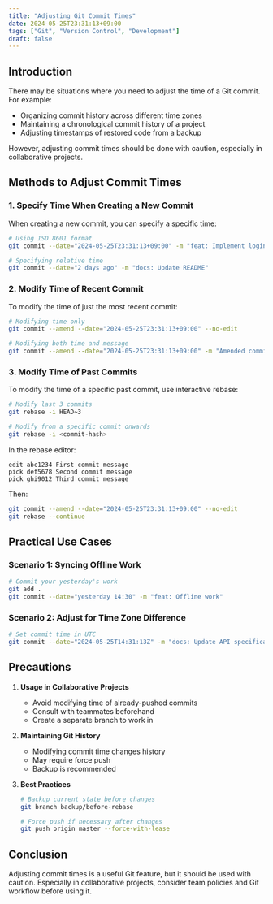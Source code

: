 ```yaml
---
title: "Adjusting Git Commit Times"
date: 2024-05-25T23:31:13+09:00
tags: ["Git", "Version Control", "Development"]
draft: false
---
```


## Introduction

There may be situations where you need to adjust the time of a Git commit. For example:

- Organizing commit history across different time zones
- Maintaining a chronological commit history of a project
- Adjusting timestamps of restored code from a backup

However, adjusting commit times should be done with caution, especially in collaborative projects.

## Methods to Adjust Commit Times

### 1. Specify Time When Creating a New Commit

When creating a new commit, you can specify a specific time:

```bash
# Using ISO 8601 format
git commit --date="2024-05-25T23:31:13+09:00" -m "feat: Implement login feature"

# Specifying relative time
git commit --date="2 days ago" -m "docs: Update README"
```

### 2. Modify Time of Recent Commit

To modify the time of just the most recent commit:

```bash
# Modifying time only
git commit --amend --date="2024-05-25T23:31:13+09:00" --no-edit

# Modifying both time and message
git commit --amend --date="2024-05-25T23:31:13+09:00" -m "Amended commit message"
```

### 3. Modify Time of Past Commits

To modify the time of a specific past commit, use interactive rebase:

```bash
# Modify last 3 commits
git rebase -i HEAD~3

# Modify from a specific commit onwards
git rebase -i <commit-hash>
```

In the rebase editor:

```
edit abc1234 First commit message
pick def5678 Second commit message
pick ghi9012 Third commit message
```

Then:

```bash
git commit --amend --date="2024-05-25T23:31:13+09:00" --no-edit
git rebase --continue
```

## Practical Use Cases

### Scenario 1: Syncing Offline Work

```bash
# Commit your yesterday's work
git add .
git commit --date="yesterday 14:30" -m "feat: Offline work"
```

### Scenario 2: Adjust for Time Zone Difference

```bash
# Set commit time in UTC
git commit --date="2024-05-25T14:31:13Z" -m "docs: Update API specification"
```

## Precautions

1. **Usage in Collaborative Projects**

    - Avoid modifying time of already-pushed commits
    - Consult with teammates beforehand
    - Create a separate branch to work in

2. **Maintaining Git History**

    - Modifying commit time changes history
    - May require force push
    - Backup is recommended

3. **Best Practices**

    ```bash
    # Backup current state before changes
    git branch backup/before-rebase

    # Force push if necessary after changes
    git push origin master --force-with-lease
    ```

## Conclusion

Adjusting commit times is a useful Git feature, but it should be used with caution. Especially in collaborative projects, consider team policies and Git workflow before using it.
